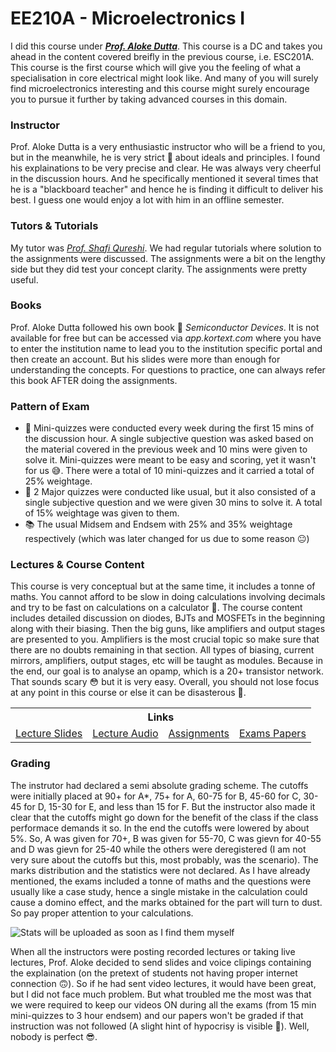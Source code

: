 # EE210A - Microelectronics I

I did this course under <a href="https://iitk.ac.in/new/aloke-dutta" target="_blank"><i><b>Prof. Aloke Dutta</b></i></a>. This course is a DC and takes you ahead in the content covered breifly in the previous course, i.e. ESC201A. This course is the first course which will give you the feeling of what a specialisation in core electrical might look like. And many of you will surely find microelectronics interesting and this course might surely encourage you to pursue it further by taking advanced courses in this domain.

### Instructor
Prof. Aloke Dutta is a very enthusiastic instructor who will be a friend to you, but in the meanwhile, he is very strict :monocle_face: about ideals and principles. I found his explainations to be very precise and clear. He was always very cheerful in the discussion hours. And he specifically mentioned it several times that he is a "blackboard teacher" and hence he is finding it difficult to deliver his best. I guess one would enjoy a lot with him in an offline semester.

### Tutors & Tutorials
My tutor was <a href="https://iitk.ac.in/new/shafi-qureshi" target="_blank"><i>Prof. Shafi Qureshi</i></a>. We had regular tutorials where solution to the assignments were discussed. The assignments were a bit on the lengthy side but they did test your concept clarity. The assignments were pretty useful.

### Books
Prof. Aloke Dutta followed his own book :book: <i>Semiconductor Devices</i>. It is not available for free but can be accessed via <i>app.kortext.com</i> where you have to enter the institution name to lead you to the institution specific portal and then create an account. But his slides were more than enough for understanding the concepts. For questions to practice, one can always refer this book AFTER doing the assignments.

### Pattern of Exam
- :page_facing_up: Mini-quizzes were conducted every week during the first 15 mins of the discussion hour. A single subjective question was asked based on the material covered in the previous week and 10 mins were given to solve it. Mini-quizzes were meant to be easy and scoring, yet it wasn't for us :sweat_smile:. There were a total of 10 mini-quizzes and it carried a total of 25% weightage.
- :book: 2 Major quizzes were conducted like usual, but it also consisted of a single subjective question and we were given 30 mins to solve it. A total of 15% weightage was given to them.
- :books: The usual Midsem and Endsem with 25% and 35% weightage respectively (which was later changed for us due to some reason :neutral_face:)

### Lectures & Course Content 
This course is very conceptual but at the same time, it includes a tonne of maths. You cannot afford to be slow in doing calculations involving decimals and try to be fast on calculations on a calculator :abacus:. The course content includes detailed discussion on diodes, BJTs and MOSFETs in the beginning along with their biasing. Then the big guns, like amplifiers and output stages are presented to you. Amplifiers is the most crucial topic so make sure that there are no doubts remaining in that section. All types of biasing, current mirrors, amplifiers, output stages, etc will be taught as modules. Because in the end, our goal is to analyse an opamp, which is a 20+ transistor network. That sounds scary :flushed: but it is very easy. Overall, you should not lose focus at any point in this course or else it can be disasterous :ghost:. 

<table>
	<tr>
		<th colspan="4">Links</th>
	</tr>
	<tr>
		<td><a href="https://drive.google.com/drive/folders/1rzJh1oYb8Kv3sXakhIM9vSMGsGxW8f4b?usp=sharing" target="_blank">Lecture Slides</a></td>
		<td><a href="https://drive.google.com/drive/folders/1WlRBLClFABweHrFF3mb4o3arw4XQpMVY?usp=sharing" target="_blank">Lecture Audio</a></td>
		<td><a href="https://drive.google.com/drive/folders/1eGNs6SlNSHDMG6j64kfajO1hundndtL7?usp=sharing" target="_blank">Assignments</a></td>
		<td><a href="https://drive.google.com/drive/folders/15ZXzf6tzhMUxuiTyPcjdemqHyCJhe8ox?usp=sharing" target="_blank">Exams Papers</a></td>
	</tr>
</table>

### Grading
The instrutor had declared a semi absolute grading scheme. The cutoffs were initially placed at 90+ for A\*, 75+ for A, 60-75 for B, 45-60 for C, 30-45 for D, 15-30 for E, and less than 15 for F. But the instructor also made it clear that the cutoffs might go down for the benefit of the class if the class performace demands it so. In the end the cutoffs were lowered by about 5%. So, A was given for 70+, B was given for 55-70, C was gievn for 40-55 and D was gievn for 25-40 while the others were deregistered (I am not very sure about the cutoffs but this, most probably, was the scenario). The marks distribution and the statistics were not declared. As I have already mentioned, the exams included a tonne of maths and the questions were usually like a case study, hence a single mistake in the calculation could cause a domino effect, and the marks obtained for the part will turn to dust. So pay proper attention to your calculations.

<img src="" alt="Stats will be uploaded as soon as I find them myself">

When all the instructors were posting recorded lectures or taking live lectures, Prof. Aloke decided to send slides and voice clipings containing the explaination (on the pretext of students not having proper internet connection :upside_down_face:). So if he had sent video lectures, it would have been great, but I did not face much problem. But what troubled me the most was that we were required to keep our videos ON during all the exams (from 15 min mini-quizzes to 3 hour endsem) and our papers won't be graded if that instruction was not followed (A slight hint of hypocrisy is visible :shushing_face:). Well, nobody is perfect :sunglasses:.